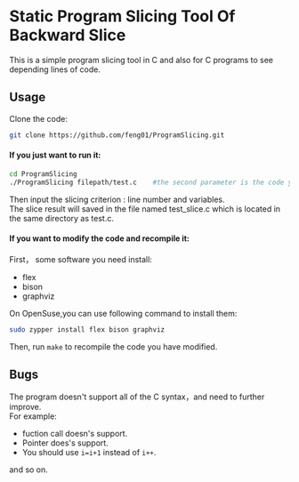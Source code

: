 # Static Program Slicing Tool Of Backward Slice 

This is a simple program slicing tool in C and also for C programs to see depending lines of code.

## Usage
Clone the code:
```bash
git clone https://github.com/feng01/ProgramSlicing.git
```
#### If you just want to run it:
```bash
cd ProgramSlicing
./ProgramSlicing filepath/test.c	#the second parameter is the code you want to analysis
```
Then input the slicing criterion : line number and variables.</br>
The slice result will saved in the file named test_slice.c which is located in the same directory as test.c.

#### If you want to modify the code and recompile it:
First， some software you need install:
* flex
* bison
* graphviz</br>

On OpenSuse,you can use following command to install them:
```bash
sudo zypper install flex bison graphviz
```
Then, run `make` to recompile the code you have modified.


## Bugs
The program doesn't support all of the C syntax，and need to further improve.</br>
For example:
* fuction call doesn's support.
* Pointer does's support.
* You should use `i=i+1` instead of `i++`.

and so on.
